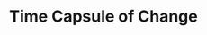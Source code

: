 ---
pid: CH738
title: Time Capsule of Change
location_transcription: City Hall Courtyard
zipcode: 
outside_phl: 
neighborhood: 
age: 
age_range: 
instagram: 
image_file_name: CH_738.jpg
proposal_transcription: Philadelphia needs a time capsule in the middle of the city
  hall courtyard and write change on the capsule to show how the city has dramatically
  changed in 20 years
topic: History,Philadelphia
topic_summary: 0, 0
type: Concrete,Historical Marker
keywords_other: time capsule, change, city hall, progress
credit: 
image_labels: 
twitter: 
facebook: 
permalink: "/monuments/ch738/"
layout: item-page
---